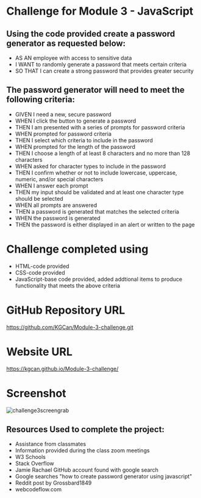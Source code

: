 # Challenge for Module 3 - JavaScript

## Using the code provided create a password generator as requested below:

* AS AN employee with access to sensitive data
* I WANT to randomly generate a password that meets certain criteria
* SO THAT I can create a strong password that provides greater security

## The password generator will need to meet the following criteria:

* GIVEN I need a new, secure password
* WHEN I click the button to generate a password
* THEN I am presented with a series of prompts for password criteria
* WHEN prompted for password criteria
* THEN I select which criteria to include in the password
* WHEN prompted for the length of the password
* THEN I choose a length of at least 8 characters and no more than 128 characters
* WHEN asked for character types to include in the password
* THEN I confirm whether or not to include lowercase, uppercase, numeric, and/or special characters
* WHEN I answer each prompt
* THEN my input should be validated and at least one character type should be selected
* WHEN all prompts are answered
* THEN a password is generated that matches the selected criteria
* WHEN the password is generated
* THEN the password is either displayed in an alert or written to the page

# Challenge completed using 
 * HTML-code provided 
 * CSS-code provided
 * JavaScript-base code provided, added addtional items to produce functionality that meets the above criteria

 # GitHub Repository URL

 https://github.com/KGCan/Module-3-challenge.git

 # Website URL

 https://kgcan.github.io/Module-3-challenge/

 # Screenshot

![challenge3screengrab](https://user-images.githubusercontent.com/88002224/138615016-a4009669-c70a-4c5c-96e6-1a87bcc79bd7.PNG)

 ## Resources Used to complete the project:
 * Assistance from classmates
 * Information provided during the class zoom meetings
 * W3 Schools
 * Stack Overflow
 * Jamie Rachael GitHub account found with google search
 * Google searches "how to create password generator using javascript"
 * Reddit post by Grossbard1849
 * webcodeflow.com